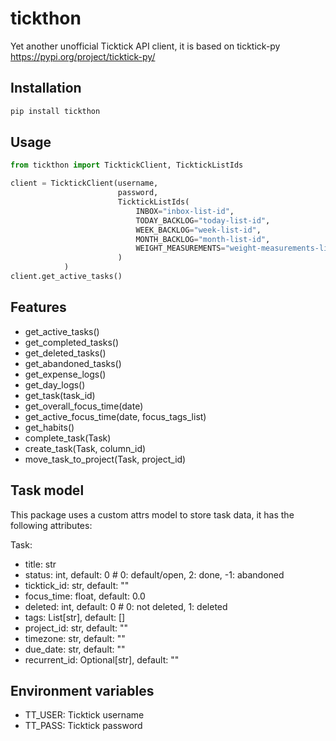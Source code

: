 # tickthon
Yet another unofficial Ticktick API client, it is based on ticktick-py https://pypi.org/project/ticktick-py/

## Installation
```bash
pip install tickthon
```

## Usage

```python
from tickthon import TicktickClient, TicktickListIds

client = TicktickClient(username, 
                        password, 
                        TicktickListIds(
                            INBOX="inbox-list-id",
                            TODAY_BACKLOG="today-list-id",
                            WEEK_BACKLOG="week-list-id",
                            MONTH_BACKLOG="month-list-id",
                            WEIGHT_MEASUREMENTS="weight-measurements-list-id"
                        )
            )
client.get_active_tasks()
```

## Features
- get_active_tasks()
- get_completed_tasks()
- get_deleted_tasks()
- get_abandoned_tasks()
- get_expense_logs()
- get_day_logs()
- get_task(task_id)
- get_overall_focus_time(date)
- get_active_focus_time(date, focus_tags_list)
- get_habits()
- complete_task(Task)
- create_task(Task, column_id)
- move_task_to_project(Task, project_id)

## Task model
This package uses a custom attrs model to store task data, it has the following attributes:

Task:
- title: str 
- status: int, default: 0  # 0: default/open, 2: done, -1: abandoned
- ticktick_id: str, default: ""
- focus_time: float, default: 0.0
- deleted: int, default: 0  # 0: not deleted, 1: deleted
- tags: List[str], default: []
- project_id: str, default: ""
- timezone: str, default: ""
- due_date: str, default: ""
- recurrent_id: Optional[str], default: ""

## Environment variables
- TT_USER: Ticktick username
- TT_PASS: Ticktick password
